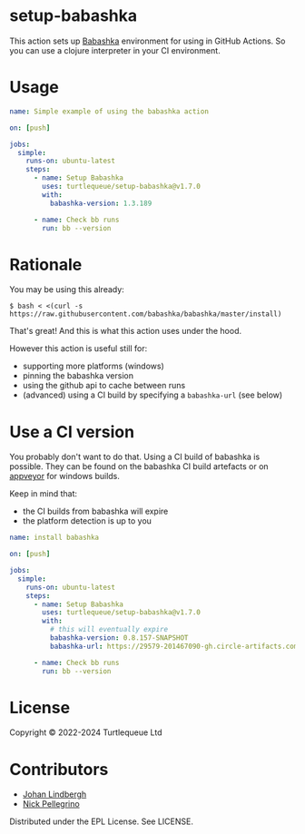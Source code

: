 # setup-babashka

This action sets up [Babashka](https://github.com/babashka/babashka) environment for using in GitHub Actions.
So you can use a clojure interpreter in your CI environment.

# Usage

```yaml
name: Simple example of using the babashka action

on: [push]

jobs:
  simple:
    runs-on: ubuntu-latest
    steps:
      - name: Setup Babashka
        uses: turtlequeue/setup-babashka@v1.7.0
        with:
          babashka-version: 1.3.189

      - name: Check bb runs
        run: bb --version
```

# Rationale

You may be using this already:
``` shell
$ bash < <(curl -s https://raw.githubusercontent.com/babashka/babashka/master/install)
```

That's great! And this is what this action uses under the hood.

However this action is useful still for:

- supporting more platforms (windows)
- pinning the babashka version
- using the github api to cache between runs
- (advanced) using a CI build by specifying a `babashka-url` (see below)


# Use a CI version

You probably don't want to do that.
Using a CI build of babashka is possible. They can be found on the babashka CI build artefacts or on [appveyor](https://ci.appveyor.com/project/borkdude/babashka) for windows builds.

Keep in mind that:
- the CI builds from babashka will expire
- the platform detection is up to you

```yaml
name: install babashka

on: [push]

jobs:
  simple:
    runs-on: ubuntu-latest
    steps:
      - name: Setup Babashka
        uses: turtlequeue/setup-babashka@v1.7.0
        with:
          # this will eventually expire
          babashka-version: 0.8.157-SNAPSHOT
          babashka-url: https://29579-201467090-gh.circle-artifacts.com/0/release/babashka-0.8.157-SNAPSHOT-linux-amd64-static.tar.gz

      - name: Check bb runs
        run: bb --version
```

# License
Copyright © 2022-2024 Turtlequeue Ltd

# Contributors

* [Johan Lindbergh](https://github.com/jlindbergh)
* [Nick Pellegrino](https://github.com/nickpell)

Distributed under the EPL License. See LICENSE.
